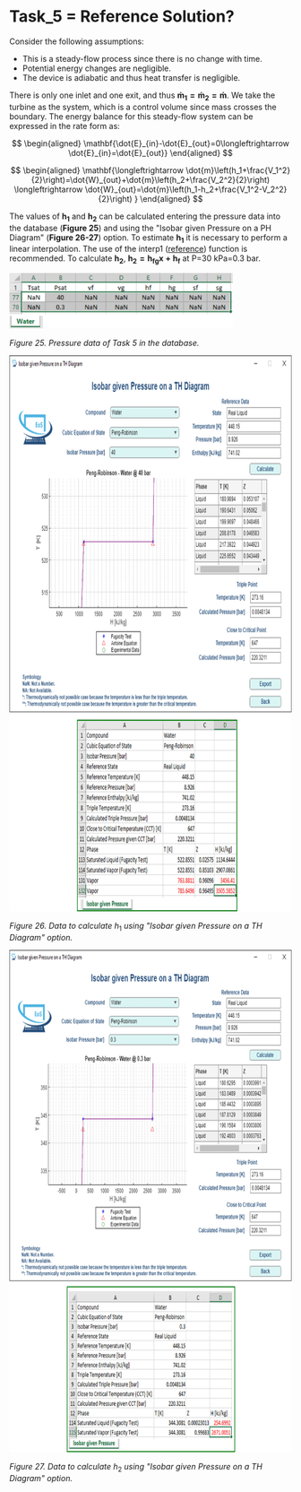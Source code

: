 # Task_5 = Reference Solution?

Consider the following assumptions:

+ This is a steady-flow process since there is no change with time.
+ Potential energy changes are negligible.
+ The device is adiabatic and thus heat transfer is negligible.

There is only one inlet and one exit, and thus $\mathbf{\dot{m}_1=\dot{m}_2=\dot{m}}$. We take the turbine as the system, which is a control volume since mass crosses the boundary. The energy balance for this steady-flow system can be expressed in the rate form as:

$$
\begin{aligned}
\mathbf{\dot{E}_{in}-\dot{E}_{out}=0\longleftrightarrow \dot{E}_{in}=\dot{E}_{out}}
\end{aligned}
$$

$$
\begin{aligned}
\mathbf{\longleftrightarrow \dot{m}\left(h_1+\frac{V_1^2}{2}\right)=\dot{W}_{out}+\dot{m}\left(h_2+\frac{V_2^2}{2}\right) \longleftrightarrow \dot{W}_{out}=\dot{m}\left(h_1-h_2+\frac{V_1^2-V_2^2}{2}\right) }
\end{aligned}
$$


The values ​​of $\mathbf{h_1}$ and $\mathbf{h_2}$ can be calculated entering the pressure data into the database (**Figure 25**) and using the "Isobar given Pressure on a PH Diagram" (**Figure 26-27**) option. To estimate $\mathbf{h_1}$ it is necessary to perform a linear interpolation. The use of the interp1 ([reference](https://la.mathworks.com/help/matlab/ref/interp1.html?lang=en)) function is recommended. To calculate $\mathbf{h_2}$, $\mathbf{h_{2}=h_{fg}x+h_f}$ at P=30 kPa=0.3 bar.

<img src="https://github.com/IMClick-Project/IQ/blob/main/Cubic%20Equations%20of%20State%20Simulator/MATLAB%20Grader/Assignment%202/Problem%203/Assessment%20and%20Code/T3-5-1.jpg" width="399" height="99">

*Figure 25. Pressure data of Task 5 in the database.*

<img src="https://github.com/IMClick-Project/IQ/blob/main/Cubic%20Equations%20of%20State%20Simulator/MATLAB%20Grader/Assignment%202/Problem%203/Assessment%20and%20Code/T3-5-2.jpg" width="770" height="992">

*Figure 26. Data to calculate* $h_1$ *using "Isobar given Pressure on a TH Diagram" option.*

<img src="https://github.com/IMClick-Project/IQ/blob/main/Cubic%20Equations%20of%20State%20Simulator/MATLAB%20Grader/Assignment%202/Problem%203/Assessment%20and%20Code/T3-5-3.jpg" width="768" height="896">

*Figure 27. Data to calculate* $h_2$ *using "Isobar given Pressure on a TH Diagram" option.*